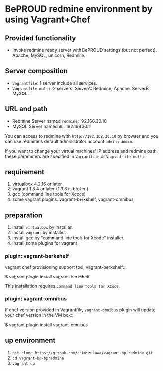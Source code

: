 BePROUD redmine environment by using Vagrant+Chef
==================================================

Provided functionality
-------------------------

* Invoke redmine ready server with BePROUD settings (but not perfect).
  Apache, MySQL, unicorn, Redmine.

Server composition
-------------------------

* `Vagrantfile`: 1 server include all services.
* `Vagrantfile.multi`: 2 servers. ServerA: Redmine, Apache. ServerB MySQL.

URL and path
-------------------------

* Redmine Server named `redmine`: 192.168.30.10
* MySQL Server named `db`: 192.168.30.11

You can access to redmine with `http://192.168.30.10` by browser and
you can use redmine's default administrator account `admin` / `admin`.

If you want to change your virtual machines' IP address and redmine path,
these parameters are specified in `Vagrantfile` or `Vagrantfile.multi`.

requirement
------------

1. virtualbox 4.2.16 or later
2. vagrant 1.3.4 or later (1.3.3 is broken)
3. gcc (command line tools for Xcode)
4. some vagrant plugins: vagrant-berkshelf, vagrant-omnibus


preparation
------------

1. install `virtualbox` by installer.
2. install `vagrant` by installer.
3. install gcc by "command line tools for Xcode" installer.
4. install some plugins for vagrant


### plugin: vagrant-berkshelf

vagrant chef provisioning support tool, vagrant-berkshelf::

   $ vagrant plugin install vagrant-berkshelf

This installation requires `Command line tools for XCode`.


### plugin: vagrant-omnibus

If chef version provided in Vagrantfile, `vagrant-omnibus` plugin will update your chef version in the VM box::

   $ vagrant plugin install vagrant-omnibus


up environment
---------------

1. `git clone https://github.com/shimizukawa/vagrant-bp-redmine.git`
2. `cd vagrant-bp-bpredmine`
3. `vagrant up`

